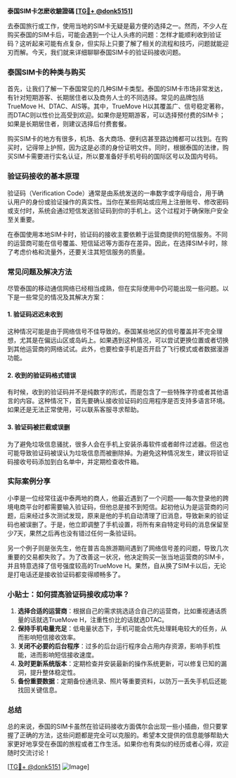 **泰国SIM卡怎麽收驗證碼 [[TG💪+ @donk5151](https://t.me/s/donk5151)]**

去泰国旅行或工作，使用当地的SIM卡无疑是最方便的选择之一。然而，不少人在购买泰国的SIM卡后，可能会遇到一个让人头疼的问题：怎样才能顺利收到验证码？这听起来可能有点复杂，但实际上只要了解了相关的流程和技巧，问题就能迎刃而解。今天，我们就来详细聊聊泰国SIM卡的验证码接收问题。

### 泰国SIM卡的种类与购买

首先，让我们了解一下泰国常见的几种SIM卡类型。泰国的SIM卡市场非常发达，有针对短期游客、长期居住者以及商务人士的不同选择。常见的品牌包括TrueMove H、DTAC、AIS等。其中，TrueMove H以其覆盖广、信号稳定著称，而DTAC则以性价比高受到欢迎。如果你是短期游客，可以选择预付费的SIM卡；如果是长期居住者，则建议选择后付费套餐。

购买SIM卡的地方有很多，机场、各大商场、便利店甚至路边摊都可以找到。在购买时，记得带上护照，因为这是必须的身份证明文件。同时，根据泰国的法律，购买SIM卡需要进行实名认证，所以要准备好手机号码的国际区号以及国内号码。

### 验证码接收的基本原理

验证码（Verification Code）通常是由系统发送的一串数字或字母组合，用于确认用户的身份或验证操作的真实性。当你在某些网站或应用上注册账号、修改密码或支付时，系统会通过短信发送验证码到你的手机上。这个过程对于确保账户安全至关重要。

在泰国使用本地SIM卡时，验证码的接收主要依赖于运营商提供的短信服务。不同的运营商可能在信号覆盖、短信延迟等方面存在差异。因此，在选择SIM卡时，除了考虑价格和流量外，还要关注其短信服务的质量。

### 常见问题及解决方法

尽管泰国的移动通信网络已经相当成熟，但在实际使用中仍可能出现一些问题。以下是一些常见的情况及其解决方案：

#### 1. 验证码迟迟未收到

这种情况可能是由于网络信号不佳导致的。泰国某些地区的信号覆盖并不完全理想，尤其是在偏远山区或岛屿上。如果遇到这种情况，可以尝试更换位置或者切换到其他运营商的网络试试。此外，也要检查手机是否开启了飞行模式或者数据漫游功能。

#### 2. 收到的验证码格式错误

有时候，收到的验证码并不是纯数字的形式，而是包含了一些特殊字符或者其他语言的内容。这种情况下，首先要确认接收验证码的应用程序是否支持多语言环境。如果还是无法正常使用，可以联系客服寻求帮助。

#### 3. 验证码被拦截或误删

为了避免垃圾信息骚扰，很多人会在手机上安装杀毒软件或者邮件过滤器。但这也可能导致验证码被误认为垃圾信息而被删除掉。为避免这种情况发生，建议将验证码接收号码添加到白名单中，并定期检查收件箱。

### 实际案例分享

小李是一位经常往返中泰两地的商人，他最近遇到了一个问题——每次登录他的跨境电商平台时都需要输入验证码，但他总是接不到短信。起初他认为是运营商的问题，后来经过多次测试发现，原来是他的手机自动清理了旧消息，导致新来的验证码也被误删了。于是，他立即调整了手机设置，将所有来自特定号码的消息保留至少7天，果然之后再也没有错过任何一条验证码。

另一个例子则是张先生，他在普吉岛旅游期间遇到了网络信号差的问题，导致几次重要的交易都失败了。为了改善这一状况，他决定购买一张当地运营商的SIM卡，并且特意选择了信号强度较高的TrueMove H。果然，自从换了SIM卡以后，无论是打电话还是接收验证码都变得顺畅多了。

### 小贴士：如何提高验证码接收成功率？

1. **选择合适的运营商**：根据自己的需求挑选适合自己的运营商，比如重视通话质量的话就选TrueMove H，注重性价比的话就选DTAC。
2. **保持手机电量充足**：低电量状态下，手机可能会优先处理耗电较大的任务，从而影响短信接收效率。
3. **关闭不必要的后台程序**：过多的后台运行程序会占用内存资源，影响手机性能，进而影响短信接收速度。
4. **及时更新系统版本**：定期检查并安装最新的操作系统更新，可以修复已知的漏洞，提升整体稳定性。
5. **备份重要数据**：定期备份通讯录、照片等重要资料，以防万一丢失手机后还能找回关键信息。

### 总结

总的来说，泰国的SIM卡虽然在验证码接收方面偶尔会出现一些小插曲，但只要掌握了正确的方法，这些问题都是完全可以克服的。希望本文提供的信息能够帮助大家更好地享受在泰国的旅程或者工作生活。如果你也有类似的经历或者心得，欢迎随时交流讨论！

[[TG💪+ @donk5151](https://t.me/s/donk5151) ![Image](https://i.postimg.cc/rwNCRYN7/Snipaste-2025-04-30-17-27-05.png)]